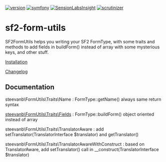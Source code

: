 [![version](https://img.shields.io/badge/version-1.0.0-green.svg)](https://github.com/steevanb/sf2-form-utils/tree/1.0.0)
[![symfony](https://img.shields.io/badge/symfony-%3E%3D%202.3-blue.svg)](https://symfony.com/)
[![SensionLabsInsight](https://img.shields.io/badge/SensionLabsInsight-platinum-brightgreen.svg)](https://insight.sensiolabs.com/projects/0f599bbe-1431-4f4c-aa7a-2b25c4c121df/analyses/7)
[![scrutinizer](https://img.shields.io/badge/scrutinizer-10%2F10-brightgreen.svg)](https://scrutinizer-ci.com/g/steevanb/sf2-form-utils/inspections/750fc534-d699-4710-905a-79ac5e9e01cd)

sf2-form-utils
==============

SF2FormUtils helps you writing your SF2 FormType, with some traits and methods to add fields in buildForm() instead of array with some mysterious keys, and other stuff.

[Installation](Documentation/installation.md)

[Changelog](Documentation/changelog.md)

Documentation
-------------

steevanb\FormUtils\Traits\Name : FormType::getName() always same return syntax

[steevanb\FormUtils\Traits\Fields](Documentation/fields.md) : FormType::buildForm() object oriented instead of array

steevanb\FormUtils\Traits\TranslatorAware : add setTranslator(TranslatorInterface $translator) and getTranslator()

steevanb\FormUtils\Traits\TranslatorAwareWithConstruct : based on TranslatorAware, add setTranslator() call in __construct(TranslatorInterface $translator)
